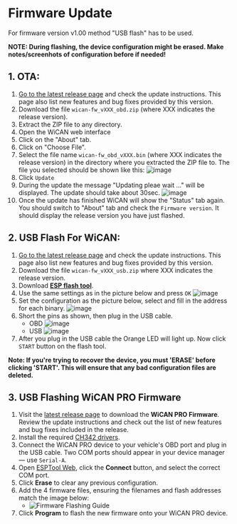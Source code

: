 # Firmware Update

For firmware version v1.00 method "USB flash" has to be used.

**NOTE: During flashing, the device configuration might be erased. Make notes/screenhots of configuration before if needed!**

## 1. OTA:
1. [Go to the latest release page](https://github.com/meatpiHQ/wican-fw/releases/latest) and check the update instructions. This page also list new features and bug fixes provided by this version.
1. Download the file `wican-fw_vXXX_obd.zip` (where XXX indicates the release version).
1. Extract the ZIP file to any directory.
1. Open the WiCAN web interface
1. Click on the "About" tab.
1. Click on "Choose File".
1. Select the file name `wican-fw_obd_vXXX.bin` (where XXX indicates the release version) in the directory where you extracted the ZIP file to. The file you selected should be shown like this: ![image](/config/firmware/firmware_selected.png)
1. Click `Update`
1. During the update the message "Updating pleae wait ..." will be displayed. The update should take about 30sec. ![image](/config/firmware/firmware_updating.png)
1. Once the update has finished WiCAN will show the "Status" tab again. You should switch to "About" tab and check the `Firmware version`. It should display the release version you have just flashed.

## 2. USB Flash For WiCAN:
1. [Go to the latest release page](https://github.com/meatpiHQ/wican-fw/releases/latest) and check the update instructions. This page also list new features and bug fixes provided by this version.
1. Download the file `wican-fw_vXXX_usb.zip` where XXX indicates the release version.
1. Download [**ESP flash tool**](https://www.espressif.com/en/support/download/other-tools).
1. Use the same settings as in the picture below and press `OK` ![image](/config/firmware/flash-select.png)
1. Set the configuration as the picture below, select and fill in the address for each binary. ![image](/config/firmware/flash-config.png)
1. Short the pins as shown, then plug in the USB cable.
    - OBD ![image](/config/firmware/obd.png)
    - USB ![image](/config/firmware/usb.png)
1. After you plug in the USB cable the Orange LED will light up. Now click `START` button on the flash tool.
   
**Note: If you're trying to recover the device, you must 'ERASE' before clicking 'START'. This will ensure that any bad configuration files are deleted.**

## 3. USB Flashing WiCAN PRO Firmware
1. Visit the [latest release page](https://github.com/meatpiHQ/wican-fw/releases/latest) to download the **WiCAN PRO Firmware**. Review the update instructions and check out the list of new features and bug fixes included in the release.  
2. Install the required [CH342 drivers](https://www.wch-ic.com/downloads/CH343SER_EXE.html).  
3. Connect the WiCAN PRO device to your vehicle's OBD port and plug in the USB cable. Two COM ports should appear in your device manager — use `Serial-A`.  
4. Open [ESPTool Web](https://espressif.github.io/esptool-js/), click the **Connect** button, and select the correct COM port.  
5. Click **Erase** to clear any previous configuration.  
6. Add the 4 firmware files, ensuring the filenames and flash addresses match the image below:  
    - ![Firmware Flashing Guide](/config/firmware/esptool-web-wican-pro.png)  
7. Click **Program** to flash the new firmware onto your WiCAN PRO device.


